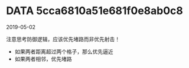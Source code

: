 DATA 5cca6810a51e681f0e8ab0c8
==============================

2019-05-02

注意思考防御逻辑，应该优先堵路而非优先射击！

- 如果两者距离超过两个格子，那么优先逼近
- 如果两者相邻，优先堵路